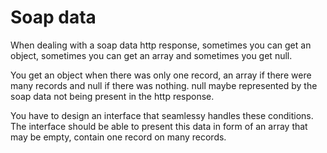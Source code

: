 # Soap data

When dealing with a soap data http response, sometimes you can get an object,
sometimes you can get an array and sometimes you get null.

You get an object when there was only one record, an array if there were many records and null if there was nothing. null maybe represented by the soap data not being present in the http response.

You have to design an interface that seamlessy handles these conditions. The interface should be able to present this data in form of an array that may be empty, contain one record on many records.

